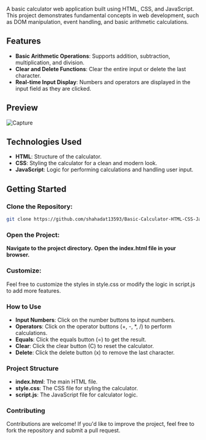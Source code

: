 A basic calculator web application built using HTML, CSS, and JavaScript. This project demonstrates fundamental concepts in web development, such as DOM manipulation, event handling, and basic arithmetic calculations.

## Features

- **Basic Arithmetic Operations**: Supports addition, subtraction, multiplication, and division.
- **Clear and Delete Functions**: Clear the entire input or delete the last character.
- **Real-time Input Display**: Numbers and operators are displayed in the input field as they are clicked.

## Preview

![Capture](https://github.com/user-attachments/assets/e6af80e9-37c6-4cfd-8d91-4735bffbeb3f)

## Technologies Used

- **HTML**: Structure of the calculator.
- **CSS**: Styling the calculator for a clean and modern look.
- **JavaScript**: Logic for performing calculations and handling user input.

## Getting Started

### Clone the Repository:
```bash
git clone https://github.com/shahadat13593/Basic-Calculator-HTML-CSS-JavaScript-.git
```
### Open the Project:
**Navigate to the project directory.**
**Open the index.html file in your browser.**

### Customize:
Feel free to customize the styles in style.css or modify the logic in script.js to add more features.

### How to Use
- **Input Numbers**: Click on the number buttons to input numbers.
- **Operators**: Click on the operator buttons (+, -, *, /) to perform calculations.
- **Equals**: Click the equals button (=) to get the result.
- **Clear**: Click the clear button (C) to reset the calculator.
- **Delete**: Click the delete button (x) to remove the last character.

### Project Structure
- **index.html**: The main HTML file.
- **style.css**: The CSS file for styling the calculator.
- **script.js**: The JavaScript file for calculator logic.

### Contributing
Contributions are welcome! If you'd like to improve the project, feel free to fork the repository and submit a pull request.
